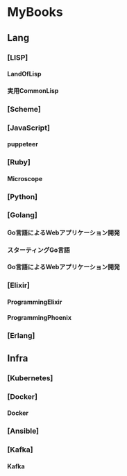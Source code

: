 MyBooks
=======
## Lang
### [LISP]
#### LandOfLisp
#### 実用CommonLisp
### [Scheme]
### [JavaScript]
#### puppeteer
### [Ruby]
#### Microscope
### [Python]
### [Golang]
#### Go言語によるWebアプリケーション開発
#### スターティングGo言語
#### Go言語によるWebアプリケーション開発
### [Elixir]
#### ProgrammingElixir
#### ProgrammingPhoenix
### [Erlang]
## Infra
### [Kubernetes]
### [Docker]
#### Docker
### [Ansible]
### [Kafka]
#### Kafka
